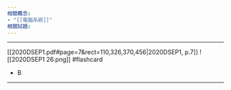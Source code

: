 ```yaml
---
相關概念: 
- "[[電腦系統]]"
相關試題:
---
```


---
[[2020DSEP1.pdf#page=7&rect=110,326,370,456|2020DSEP1, p.7]]
![[2020DSEP1 26.png]]
 #flashcard 
- B
---
<!--ID: 1730779830558-->

